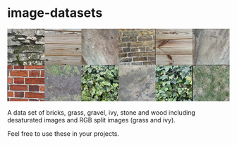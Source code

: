 # image-datasets
![](https://github.com/awesomelewis2007/image_dataset/blob/main/banner.png?raw=true)

A data set of bricks, grass, gravel, ivy, stone and wood including desaturated images and RGB split images (grass and ivy). 

Feel free to use these in your projects.
